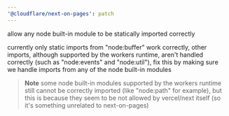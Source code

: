 ```yaml
---
'@cloudflare/next-on-pages': patch
---
```


allow any node built-in module to be statically imported correctly

currently only static imports from "node:buffer" work correctly, other
imports, although supported by the workers runtime, aren't handled correctly
(such as "node:events" and "node:util"), fix this by making sure we handle
imports from any of the node built-in modules

> **Note**
> some node built-in modules supported by the workers runtime still cannot be
> correctly imported (like "node:path" for example), but this is because they
> seem to be not allowed by vercel/next itself (so it's something unrelated to
> next-on-pages)
